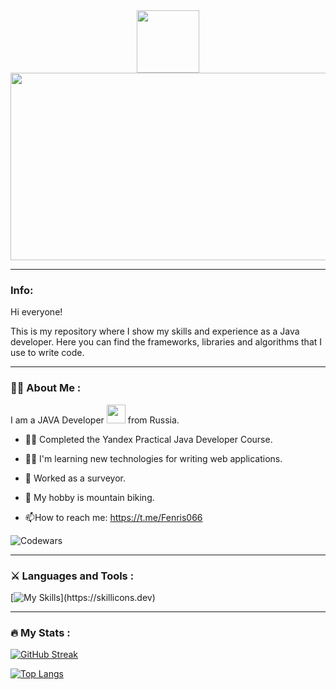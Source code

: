 <div id="header" align="center">
  <img src="https://media.giphy.com/media/mJzKn0z9GGkkjRhrI5/giphy.gif" width="100"/>
</div>
<div align="center">
  <img src="https://media.giphy.com/media/dWesBcTLavkZuG35MI/giphy.gif" width="600" height="300"/>
</div>

---

### Info:

Hi everyone! 

This is my repository where I show my skills and experience as a Java developer. Here you can find the frameworks, libraries and algorithms that I use to write code. 

---

### :man_technologist: About Me :
I am a JAVA Developer <img src="https://media.giphy.com/media/CcwLAV11cALh3OuEJ5/giphy.gif" width="30"> from Russia.

- :student: Completed the Yandex Practical Java Developer Course.

- :man_technologist: I'm learning new technologies for writing web applications.

- :construction_worker: Worked as a surveyor.

- :mountain_bicyclist: My hobby is mountain biking.

- :mailbox:How to reach me: https://t.me/Fenris066

![Codewars](https://github.r2v.ch/codewars?user=fenris06&top_languages=true)

---
  
### :crossed_swords: Languages and Tools :
[![My Skills](https://skillicons.dev/icons?i=java,spring,maven,postgres,hibernate,docker,postman,rabbitmq,idea,github,)](https://skillicons.dev)

---

### :fire: My Stats :
[![GitHub Streak](http://github-readme-streak-stats.herokuapp.com?user=Fenris06)](https://git.io/streak-stats)

[![Top Langs](https://github-readme-stats.vercel.app/api/top-langs/?username=Fenris06&layout=compact&theme=vision-friendly-dark)](https://github.com/anuraghazra/github-readme-stats)



<!--
**Fenris06/Fenris06** is a ✨ _special_ ✨ repository because its `README.md` (this file) appears on your GitHub profile.

Here are some ideas to get you started:

- 🔭 I’m currently working on ...
- 🌱 I’m currently learning ...
- 👯 I’m looking to collaborate on ...
- 🤔 I’m looking for help with ...
- 💬 Ask me about ...
- 📫 How to reach me: ...
- 😄 Pronouns: ...
- ⚡ Fun fact: ...
-->
